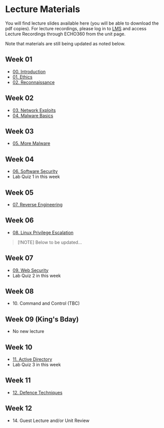 # Lecture Materials

You will find lecture slides available here (you will be able to download the pdf copies). For lecture recordings, please log in to [LMS](https://lms.uwa.edu.au/) and access Lecture Recordings through ECHO360 from the unit page.

Note that materials are still being updated as noted below.

## Week 01

* [00. Introduction](https://github.com/uwacyber/cits3006/raw/2023S2/cits3006-lectures/00.Introduction.pdf)
* [01. Ethics](https://github.com/uwacyber/cits3006/raw/2023S2/cits3006-lectures/01.Ethics.pdf)
* [02. Reconnaissance](https://github.com/uwacyber/cits3006/raw/2023S2/cits3006-lectures/02.Reconnaissance\_vertical.pdf)

## Week 02

* [03. Network Exploits](https://github.com/uwacyber/cits3006/raw/2023S2/cits3006-lectures/03.Network\_Exploits\_vertical.pdf)
* [04. Malware Basics](https://github.com/uwacyber/cits3006/raw/2023S2/cits3006-lectures/04.Malware\_Basics\_vertical.pdf)

## Week 03

* [05. More Malware](https://github.com/uwacyber/cits3006/raw/2023S2/cits3006-lectures/05.More\_malware\_vertical.pdf)

## Week 04

* [06. Software Security](https://github.com/uwacyber/cits3006/raw/2023S2/cits3006-lectures/06.Software\_security\_vertical.pdf)
* Lab Quiz 1 in this week

## Week 05

* [07. Reverse Engineering](https://github.com/uwacyber/cits3006/raw/2023S2/cits3006-lectures/07.Reverse\_engineering\_vertical.pdf)

## Week 06

* [08. Linux Privilege Escalation](https://github.com/uwacyber/cits3006/raw/2023S2/cits3006-lectures/08.Local\_Privilege\_Escalation\_Linux.pdf)

> \[!NOTE] Below to be updated...

## Week 07

* [09. Web Security](https://github.com/uwacyber/cits3006/raw/2023S2/cits3006-lectures/09.Web\_Security.pdf)
* Lab Quiz 2 in this week

## Week 08

* 10\. Command and Control (TBC)

## Week 09 (King's Bday)

* No new lecture

## Week 10

* [11. Active Directory](https://github.com/uwacyber/cits3006/raw/2023S2/cits3006-lectures/0C.Active\_Directory.pdf)
* Lab Quiz 3 in this week

## Week 11

* [12. Defence Techniques](https://github.com/uwacyber/cits3006/raw/2023S2/cits3006-lectures/0B.Defence\_Techniques.pdf)

## Week 12

* 14\. Guest Lecture and/or Unit Review
